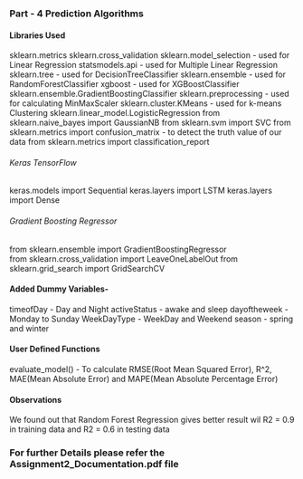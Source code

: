 
### Part - 4 Prediction Algorithms

#### Libraries Used
sklearn.metrics
sklearn.cross_validation
sklearn.model_selection - used for Linear Regression
statsmodels.api - used for Multiple Linear Regression
sklearn.tree - used for DecisionTreeClassifier
sklearn.ensemble - used for RandomForestClassifier
xgboost - used for XGBoostClassifier
sklearn.ensemble.GradientBoostingClassifier
sklearn.preprocessing - used for calculating MinMaxScaler
sklearn.cluster.KMeans - used for k-means Clustering
sklearn.linear_model.LogisticRegression
from sklearn.naive_bayes import GaussianNB
from sklearn.svm import SVC
from sklearn.metrics import confusion_matrix - to detect the truth value of our data
from sklearn.metrics import classification_report

###### Keras TensorFlow
keras.models import Sequential
keras.layers import LSTM
keras.layers import Dense
###### Gradient Boosting Regressor
from sklearn.ensemble import GradientBoostingRegressor  
from sklearn.cross_validation import LeaveOneLabelOut
from sklearn.grid_search import GridSearchCV

#### Added Dummy Variables-
timeofDay - Day and Night
activeStatus - awake and sleep
dayoftheweek - Monday to Sunday
WeekDayType - WeekDay and Weekend
season - spring and winter


#### User Defined Functions 
evaluate_model() - To calculate RMSE(Root Mean Squared Error), R^2, MAE(Mean Absolute Error) and MAPE(Mean Absolute Percentage Error)

#### Observations
We found out that Random Forest Regression gives better result wil R2 = 0.9 in training data and R2 = 0.6 in testing data


### For further Details please refer the Assignment2_Documentation.pdf file
